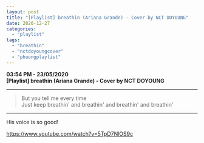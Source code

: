 ```yaml
---
layout: post
title: "[Playlist] breathin (Ariana Grande) - Cover by NCT DOYOUNG"
date: 2020-12-27
categories: 
  - "playlist"
tags: 
  - "breathin"
  - "nctdoyoungcover"
  - "phuongplaylist"
---
```


**03:54 PM - 23/05/2020**  
**\[Playlist\] breathin (Ariana Grande) - Cover by NCT DOYOUNG**

* * *

> But you tell me every time  
> Just keep breathin' and breathin' and breathin' and breathin'

* * *

His voice is so good!

https://www.youtube.com/watch?v=5TpD7NlOS9c
